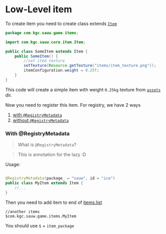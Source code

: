 # Low-Level item

To create item you need to create class extends [`Item`](../../core/src/com/kgc/sauw/core/item/Item.java)

```java
package com.kgc.sauw.game.items;

import com.kgc.sauw.core.item.Item;

public class SomeItem extends Item {
    public SomeItem() {
        //set item texture
        setTexture(Resource.getTexture("items/item_texture.png"));
        itemConfiguration.weight = 0.25f;
    }
}
```

This code will create a simple item with weight `0.25kg` texture from [`assets`](../../assets) dir.

Now you need to register this item. For registry, we have 2 ways

1. [with `@RegistryMetadata`](#with-registrymetadata)
2. [without `@RegistryMetadata`]()

### With @RegistryMetadata

> What is `@RegistryMetadata`?

> This is annotation for the lazy :D

Usage:

```java

@RegistryMetadata(package_ = "sauw", id = "ice")
public class MyItem extends Item {
    //...
}
```

Then you need to add item to end of [items.list](../../core/json/items/items.list)

```
//another items
$com.kgc.sauw.game.items.MyItem
```

You should use `$` + `item_package`
